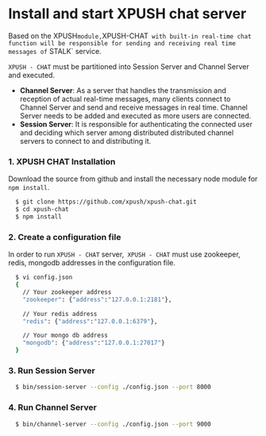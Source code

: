Install and start XPUSH chat server
======================
Based on the XPUSH` module, `XPUSH-CHAT` with built-in real-time chat function will be responsible for sending and receiving real time messages of` STALK` service.

`XPUSH - CHAT` must be partitioned into Session Server and Channel Server and executed.
 * **Channel Server**: 
As a server that handles the transmission and reception of actual real-time messages, many clients connect to Channel Server and send and receive messages in real time. Channel Server needs to be added and executed as more users are connected.
 * **Session Server**: It is responsible for authenticating the connected user and deciding which server among distributed distributed channel servers to connect to and distributing it.

### 1. XPUSH CHAT Installation
Download the source from github and install the necessary node module for `npm install`.

``` bash
  $ git clone https://github.com/xpush/xpush-chat.git
  $ cd xpush-chat
  $ npm install
```

### 2. Create a configuration file
In order to run `XPUSH - CHAT` server,` XPUSH - CHAT` must use zookeeper, redis, mongodb addresses in the configuration file.
``` bash
  $ vi config.json
  {
    // Your zookeeper address
    "zookeeper": {"address":"127.0.0.1:2181"},

    // Your redis address
    "redis": {"address":"127.0.0.1:6379"},

    // Your mongo db address
    "mongodb": {"address":"127.0.0.1:27017"}
  }
```  

### 3. Run Session Server 
``` bash
  $ bin/session-server --config ./config.json --port 8000
```

### 4. Run Channel Server
``` bash
  $ bin/channel-server --config ./config.json --port 9000
```
